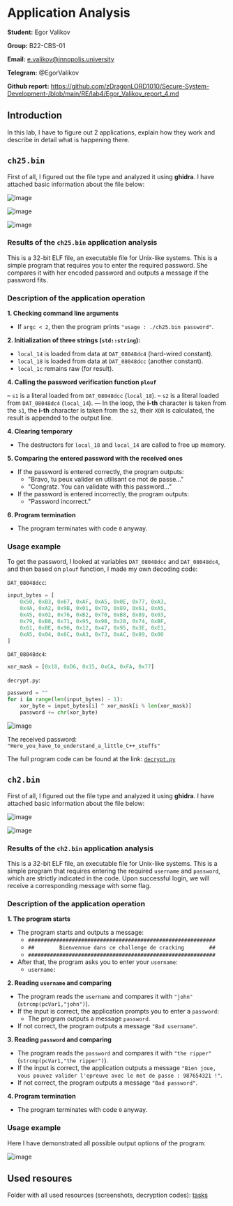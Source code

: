 # Application Analysis

**Student:** Egor Valikov

**Group:** B22-CBS-01

**Email:** e.valikov@innopolis.university

**Telegram:** @EgorValikov

**Github report:** https://github.com/zDragonLORD1010/Secure-System-Development-/blob/main/RE/lab4/Egor_Valikov_report_4.md

## Introduction

In this lab, I have to figure out 2 applications, explain how they work and describe in detail what is happening there.

## `ch25.bin`

First of all, I figured out the file type and analyzed it using **ghidra**. I have attached basic information about the file below:

![image](https://github.com/user-attachments/assets/de7a82bd-975a-4c73-9c13-6aeff8d3b2e5)

![image](https://github.com/user-attachments/assets/b96ddb3f-5be6-4e43-8513-cf8b467e0c47)

![image](https://github.com/user-attachments/assets/21870c48-47a1-4984-9f21-b767f013817f)

### Results of the `ch25.bin` application analysis

This is a 32-bit ELF file, an executable file for Unix-like systems. This is a simple program that requires you to enter the required password. She compares it with her encoded password and outputs a message if the password fits.

### Description of the application operation

**1. Checking command line arguments**

- If `argc < 2`, then the program prints `"usage : ./ch25.bin password"`.

**2. Initialization of three strings (`std::string`):**

- `local_14` is loaded from data at `DAT_08048dc4` (hard-wired constant).
- `local_18` is loaded from data at `DAT_08048dcc` (another constant).
- `local_1c` remains raw (for result).

**4. Calling the password verification function `plouf`**

– `s1` is a literal loaded from `DAT_08048dcc` (`local_18`).
– `s2` is a literal loaded from `DAT_08048dc4` (`local_14`).
— In the loop, the **i-th** character is taken from the `s1`, the **i-th** character is taken from the `s2`, their `XOR` is calculated, the result is appended to the output line.

**4. Clearing temporary**

- The destructors for `local_18` and `local_14` are called to free up memory.

**5. Comparing the entered password with the received ones**

- If the password is entered correctly, the program outputs:
  - "Bravo, tu peux valider en utilisant ce mot de passe..."
  - "Congratz. You can validate with this password..."
- If the password is entered incorrectly, the program outputs:
  - "Password incorrect."

**6. Program termination**

- The program terminates with code `0` anyway.

### Usage example

To get the password, I looked at variables `DAT_08048dcc` and `DAT_08048dc4`, and then based on `plouf` function, I made my own decoding code:

`DAT_08048dcc`:

```py
input_bytes = [
    0x50, 0xB3, 0x67, 0xAF, 0xA5, 0x0E, 0x77, 0xA3, 
    0x4A, 0xA2, 0x9B, 0x01, 0x7D, 0x89, 0x61, 0xA5,
    0xA5, 0x02, 0x76, 0xB2, 0x70, 0xB8, 0x89, 0x03,
    0x79, 0xB8, 0x71, 0x95, 0x9B, 0x28, 0x74, 0xBF,
    0x61, 0xBE, 0x96, 0x12, 0x47, 0x95, 0x3E, 0xE1,
    0xA5, 0x04, 0x6C, 0xA3, 0x73, 0xAC, 0x89, 0x00
]
```

`DAT_08048dc4`:

```py
xor_mask = [0x18, 0xD6, 0x15, 0xCA, 0xFA, 0x77]
```

`decrypt.py`:

```py
password = ""
for i in range(len(input_bytes) - 1):
    xor_byte = input_bytes[i] ^ xor_mask[i % len(xor_mask)]
    password += chr(xor_byte)
```

![image](https://github.com/user-attachments/assets/6daa6bac-5af0-4b58-a380-a24c5bada084)

The received password: `"Here_you_have_to_understand_a_little_C++_stuffs"`

The full program code can be found at the link: [`decrypt.py`](https://github.com/zDragonLORD1010/Secure-System-Development-/blob/main/RE/lab4/tasks/task_1/decrypt_1.py)

## `ch2.bin`

First of all, I figured out the file type and analyzed it using **ghidra**. I have attached basic information about the file below:

![image](https://github.com/user-attachments/assets/25cd820e-224a-45b6-af74-8e1a4a697e3c)

![image](https://github.com/user-attachments/assets/172b0001-bbb6-4fc2-af12-47b7a4a69ee7)

### Results of the `ch2.bin` application analysis

This is a 32-bit ELF file, an executable file for Unix-like systems. This is a simple program that requires entering the required `username` and `password`, which are strictly indicated in the code. Upon successful login, we will receive a corresponding message with some flag.

### Description of the application operation

**1. The program starts**

- The program starts and outputs a message:
  - `############################################################`
  - `##        Bienvennue dans ce challenge de cracking        ##`
  - `############################################################`
- After that, the program asks you to enter your `username`:
  - `username:`

**2. Reading `username` and comparing**

- The program reads the `username` and compares it with `"john"` (`strcmp(pcVar1,"john")`).
- If the input is correct, the application prompts you to enter a `password`:
  - The program outputs a message `password`.
- If not correct, the program outputs a message `"Bad username"`.

**3. Reading `password` and comparing**

- The program reads the `password` and compares it with `"the ripper"` (`strcmp(pcVar1,"the ripper")`).
- If the input is correct, the application outputs a message `"Bien joue, vous pouvez valider l'epreuve avec le mot de passe : 987654321 !"`.
- If not correct, the program outputs a message `"Bad password"`.

**4. Program termination**

- The program terminates with code `0` anyway.

### Usage example

Here I have demonstrated all possible output options of the program:

![image](https://github.com/user-attachments/assets/28f7929b-1a7d-4432-ae46-404fcb488ba7)

## Used resoures

Folder with all used resources (screenshots, decryption codes): [tasks](https://github.com/zDragonLORD1010/Secure-System-Development-/tree/main/RE/lab4/tasks)
